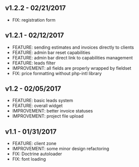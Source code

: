 ## v1.2.2 - 02/21/2017

* FIX: registration form

## v1.2.1 - 02/12/2017

* FEATURE: sending estimates and invoices directly to clients
* FEATURE: admin bar reset capabilities
* FEATURE: admin bar direct link to capabilities management
* FEATURE: leads filter
* IMPROVEMENT: all fields are properly wrapped by fieldset
* FIX: price formatting without php-intl library 

## v1.2 - 02/05/2017

* FEATURE: basic leads system
* FEATURE: overall widget
* IMPROVEMENT: better invoice statuses
* IMPROVEMENT: project file upload

## v1.1 - 01/31/2017

* FEATURE: client zone
* IMPROVEMENT: some minor design refactoring
* FIX: Doctrine autoloader
* FIX: font loading
